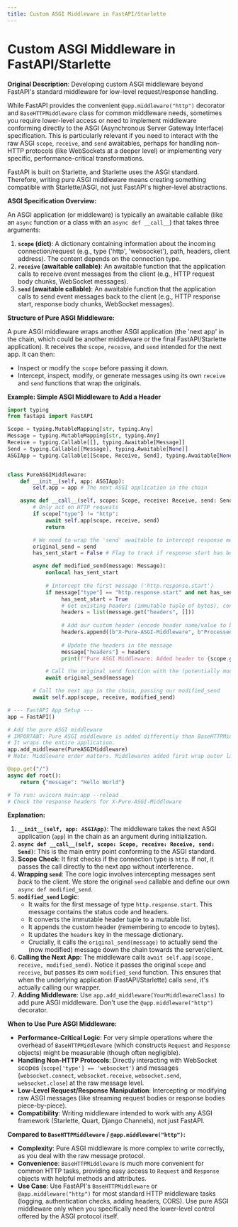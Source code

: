 ```yaml
---
title: Custom ASGI Middleware in FastAPI/Starlette
---
```


# Custom ASGI Middleware in FastAPI/Starlette

**Original Description**: Developing custom ASGI middleware beyond FastAPI's standard middleware for low-level request/response handling.

While FastAPI provides the convenient `@app.middleware("http")` decorator and `BaseHTTPMiddleware` class for common middleware needs, sometimes you require lower-level access or need to implement middleware conforming directly to the ASGI (Asynchronous Server Gateway Interface) specification. This is particularly relevant if you need to interact with the raw ASGI `scope`, `receive`, and `send` awaitables, perhaps for handling non-HTTP protocols (like WebSockets at a deeper level) or implementing very specific, performance-critical transformations.

FastAPI is built on Starlette, and Starlette uses the ASGI standard. Therefore, writing pure ASGI middleware means creating something compatible with Starlette/ASGI, not just FastAPI's higher-level abstractions.

**ASGI Specification Overview:**

An ASGI application (or middleware) is typically an awaitable callable (like an `async` function or a class with an `async def __call__`) that takes three arguments:

1.  **`scope` (dict)**: A dictionary containing information about the incoming connection/request (e.g., type ('http', 'websocket'), path, headers, client address). The content depends on the connection type.
2.  **`receive` (awaitable callable)**: An awaitable function that the application calls to receive event messages from the client (e.g., HTTP request body chunks, WebSocket messages).
3.  **`send` (awaitable callable)**: An awaitable function that the application calls to send event messages back to the client (e.g., HTTP response start, response body chunks, WebSocket messages).

**Structure of Pure ASGI Middleware:**

A pure ASGI middleware wraps another ASGI application (the 'next app' in the chain, which could be another middleware or the final FastAPI/Starlette application). It receives the `scope`, `receive`, and `send` intended for the next app. It can then:

*   Inspect or modify the `scope` before passing it down.
*   Intercept, inspect, modify, or generate messages using its own `receive` and `send` functions that wrap the originals.

**Example: Simple ASGI Middleware to Add a Header**

```python
import typing
from fastapi import FastAPI

Scope = typing.MutableMapping[str, typing.Any]
Message = typing.MutableMapping[str, typing.Any]
Receive = typing.Callable[[], typing.Awaitable[Message]]
Send = typing.Callable[[Message], typing.Awaitable[None]]
ASGIApp = typing.Callable[[Scope, Receive, Send], typing.Awaitable[None]]


class PureASGIMiddleware:
    def __init__(self, app: ASGIApp):
        self.app = app # The next ASGI application in the chain

    async def __call__(self, scope: Scope, receive: Receive, send: Send):
        # Only act on HTTP requests
        if scope["type"] != "http":
            await self.app(scope, receive, send)
            return

        # We need to wrap the 'send' awaitable to intercept response messages
        original_send = send
        has_sent_start = False # Flag to track if response start has been sent

        async def modified_send(message: Message):
            nonlocal has_sent_start
            
            # Intercept the first message ('http.response.start')
            if message["type"] == "http.response.start" and not has_sent_start:
                 has_sent_start = True
                 # Get existing headers (immutable tuple of bytes), convert to mutable list
                 headers = list(message.get("headers", [])) 
                 
                 # Add our custom header (encode header name/value to bytes)
                 headers.append((b"X-Pure-ASGI-Middleware", b"Processed"))
                 
                 # Update the headers in the message
                 message["headers"] = headers
                 print(f"Pure ASGI Middleware: Added header to {scope.get('path', '')}")

            # Call the original send function with the (potentially modified) message
            await original_send(message)

        # Call the next app in the chain, passing our modified_send
        await self.app(scope, receive, modified_send)

# --- FastAPI App Setup ---
app = FastAPI()

# Add the pure ASGI middleware
# IMPORTANT: Pure ASGI middleware is added differently than BaseHTTPMiddleware
# It wraps the entire application.
app.add_middleware(PureASGIMiddleware) 
# Note: Middleware order matters. Middlewares added first wrap outer layers.

@app.get("/")
async def root():
    return {"message": "Hello World"}

# To run: uvicorn main:app --reload
# Check the response headers for X-Pure-ASGI-Middleware
```

**Explanation:**

1.  **`__init__(self, app: ASGIApp)`**: The middleware takes the next ASGI application (`app`) in the chain as an argument during initialization.
2.  **`async def __call__(self, scope: Scope, receive: Receive, send: Send)`**: This is the main entry point conforming to the ASGI standard.
3.  **Scope Check**: It first checks if the connection type is `http`. If not, it passes the call directly to the next app without interference.
4.  **Wrapping `send`**: The core logic involves intercepting messages sent *back* to the client. We store the original `send` callable and define our own `async def modified_send`.
5.  **`modified_send` Logic**:
    *   It waits for the first message of type `http.response.start`. This message contains the status code and headers.
    *   It converts the immutable header tuple to a mutable list.
    *   It appends the custom header (remembering to encode to bytes).
    *   It updates the `headers` key in the message dictionary.
    *   Crucially, it calls the `original_send(message)` to actually send the (now modified) message down the chain towards the server/client.
6.  **Calling the Next App**: The middleware calls `await self.app(scope, receive, modified_send)`. Notice it passes the original `scope` and `receive`, but passes its *own* `modified_send` function. This ensures that when the underlying application (FastAPI/Starlette) calls `send`, it's actually calling our wrapper.
7.  **Adding Middleware**: Use `app.add_middleware(YourMiddlewareClass)` to add pure ASGI middleware. Don't use the `@app.middleware("http")` decorator.

**When to Use Pure ASGI Middleware:**

*   **Performance-Critical Logic**: For very simple operations where the overhead of `BaseHTTPMiddleware` (which constructs `Request` and `Response` objects) might be measurable (though often negligible).
*   **Handling Non-HTTP Protocols**: Directly interacting with WebSocket scopes (`scope['type'] == 'websocket'`) and messages (`websocket.connect`, `websocket.receive`, `websocket.send`, `websocket.close`) at the raw message level.
*   **Low-Level Request/Response Manipulation**: Intercepting or modifying raw ASGI messages (like streaming request bodies or response bodies piece-by-piece).
*   **Compatibility**: Writing middleware intended to work with any ASGI framework (Starlette, Quart, Django Channels), not just FastAPI.

**Compared to `BaseHTTPMiddleware` / `@app.middleware("http")`:**

*   **Complexity**: Pure ASGI middleware is more complex to write correctly, as you deal with the raw message protocol.
*   **Convenience**: `BaseHTTPMiddleware` is much more convenient for common HTTP tasks, providing easy access to `Request` and `Response` objects with helpful methods and attributes.
*   **Use Case**: Use FastAPI's `BaseHTTPMiddleware` or `@app.middleware("http")` for most standard HTTP middleware tasks (logging, authentication checks, adding headers, CORS). Use pure ASGI middleware only when you specifically need the lower-level control offered by the ASGI protocol itself.

    